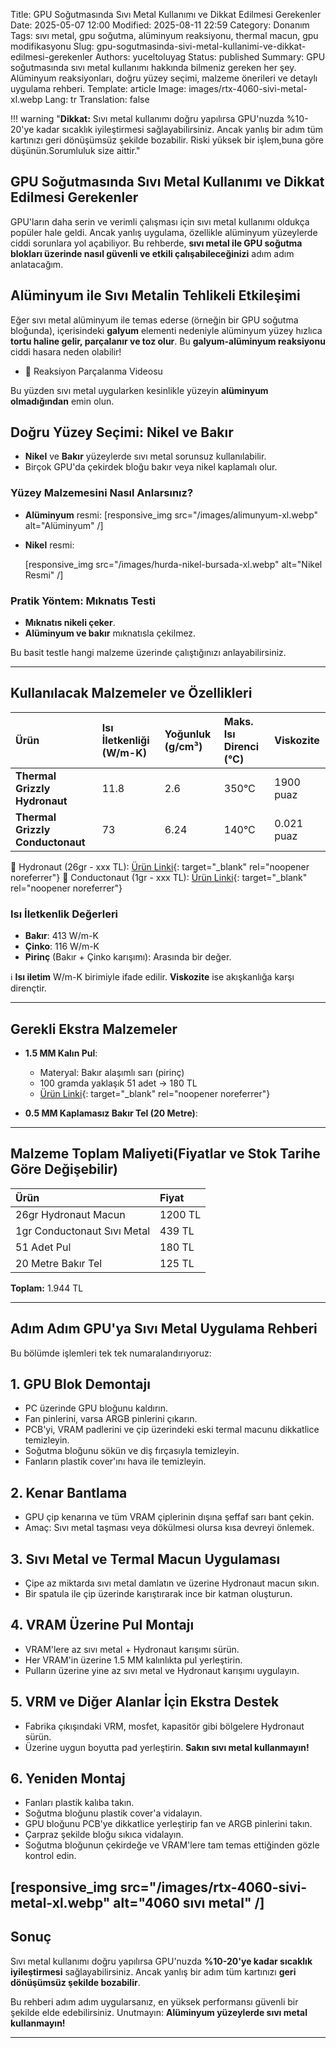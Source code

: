 Title: GPU Soğutmasında Sıvı Metal Kullanımı ve Dikkat Edilmesi Gerekenler
Date: 2025-05-07 12:00
Modified: 2025-08-11 22:59
Category: Donanım
Tags: sıvı metal, gpu soğutma, alüminyum reaksiyonu, thermal macun, gpu modifikasyonu
Slug: gpu-sogutmasinda-sivi-metal-kullanimi-ve-dikkat-edilmesi-gerekenler
Authors: yuceltoluyag
Status: published
Summary: GPU soğutmasında sıvı metal kullanımı hakkında bilmeniz gereken her şey. Alüminyum reaksiyonları, doğru yüzey seçimi, malzeme önerileri ve detaylı uygulama rehberi.
Template: article
Image: images/rtx-4060-sivi-metal-xl.webp
Lang: tr
Translation: false

!!! warning "<strong>Dikkat:</strong> Sıvı metal kullanımı doğru yapılırsa GPU'nuzda %10-20'ye kadar sıcaklık iyileştirmesi sağlayabilirsiniz. Ancak yanlış bir adım tüm kartınızı geri dönüşümsüz şekilde bozabilir. Riski yüksek bir işlem,buna göre düşünün.Sorumluluk size aittir."

## GPU Soğutmasında Sıvı Metal Kullanımı ve Dikkat Edilmesi Gerekenler

GPU'ların daha serin ve verimli çalışması için sıvı metal kullanımı oldukça popüler hale geldi. Ancak yanlış uygulama, özellikle alüminyum yüzeylerde ciddi sorunlara yol açabiliyor. Bu rehberde, **sıvı metal ile GPU soğutma blokları üzerinde nasıl güvenli ve etkili çalışabileceğinizi** adım adım anlatacağım.

## Alüminyum ile Sıvı Metalin Tehlikeli Etkileşimi

Eğer sıvı metal alüminyum ile temas ederse (örneğin bir GPU soğutma bloğunda), içerisindeki **galyum** elementi nedeniyle alüminyum yüzey hızlıca **tortu haline gelir, parçalanır ve toz olur**.
Bu **galyum-alüminyum reaksiyonu** ciddi hasara neden olabilir!

- 🔗 Reaksiyon Parçalanma Videosu
<script type="module" src="https://cdn.jsdelivr.net/npm/@justinribeiro/lite-youtube@1/lite-youtube.min.js"></script>

<lite-youtube videoid="z3Fm30T9kJ8"></lite-youtube>

Bu yüzden sıvı metal uygularken kesinlikle yüzeyin **alüminyum olmadığından** emin olun.

## Doğru Yüzey Seçimi: Nikel ve Bakır

- **Nikel** ve **Bakır** yüzeylerde sıvı metal sorunsuz kullanılabilir.
- Birçok GPU'da çekirdek bloğu bakır veya nikel kaplamalı olur.

### Yüzey Malzemesini Nasıl Anlarsınız?

- **Alüminyum** resmi:
  [responsive_img src="/images/alimunyum-xl.webp" alt="Alüminyum" /]

- **Nikel** resmi:

  [responsive_img src="/images/hurda-nikel-bursada-xl.webp" alt="Nikel Resmi" /]

### Pratik Yöntem: Mıknatıs Testi

- **Mıknatıs nikeli çeker**.
- **Alüminyum ve bakır** mıknatısla çekilmez.

Bu basit testle hangi malzeme üzerinde çalıştığınızı anlayabilirsiniz.

---

## Kullanılacak Malzemeler ve Özellikleri

| Ürün                             | Isı İletkenliği (W/m-K) | Yoğunluk (g/cm³) | Maks. Isı Direnci (°C) | Viskozite  |
| :------------------------------- | :---------------------- | :--------------- | :--------------------- | :--------- |
| **Thermal Grizzly Hydronaut**    | 11.8                    | 2.6              | 350°C                  | 1900 puaz  |
| **Thermal Grizzly Conductonaut** | 73                      | 6.24             | 140°C                  | 0.021 puaz |

🔗 Hydronaut (26gr - xxx TL): [Ürün Linki](https://www.pazarama.com/thermal-grizzly-hydronaut-26gr-yuksek-performansli-termal-macun-p-4260711990328?magaza=think24&utm_source){: target="\_blank" rel="noopener noreferrer"}
🔗 Conductonaut (1gr - xxx TL): [Ürün Linki](https://www.teknobiyotik.com/thermal-grizzly-1gr-conductonaut-liquid-metal-termal-macun-tg-c-001-r.html?ref){: target="\_blank" rel="noopener noreferrer"}

### Isı İletkenlik Değerleri

- **Bakır**: 413 W/m-K
- **Çinko**: 116 W/m-K
- **Pirinç** (Bakır + Çinko karışımı): Arasında bir değer.

ℹ️ **Isı iletim** W/m-K birimiyle ifade edilir. **Viskozite** ise akışkanlığa karşı dirençtir.

---

## Gerekli Ekstra Malzemeler

- **1.5 MM Kalın Pul**:

  - Materyal: Bakır alaşımlı sarı (pirinç)
  - 100 gramda yaklaşık 51 adet → 180 TL
  - [Ürün Linki](https://www.erturkmetalaksesuar.com/15x12-mm-yuvarlak-tek-delik-duz-kalin-pul-ham-pirinc){: target="\_blank" rel="noopener noreferrer"}

- **0.5 MM Kaplamasız Bakır Tel (20 Metre)**:

---

## Malzeme Toplam Maliyeti(Fiyatlar ve Stok Tarihe Göre Değişebilir)

| Ürün                        | Fiyat   |
| :-------------------------- | :------ |
| 26gr Hydronaut Macun        | 1200 TL |
| 1gr Conductonaut Sıvı Metal | 439 TL  |
| 51 Adet Pul                 | 180 TL  |
| 20 Metre Bakır Tel          | 125 TL  |

**Toplam:** 1.944 TL

---

## Adım Adım GPU'ya Sıvı Metal Uygulama Rehberi

Bu bölümde işlemleri tek tek numaralandırıyoruz:

## 1. GPU Blok Demontajı

- PC üzerinde GPU bloğunu kaldırın.
- Fan pinlerini, varsa ARGB pinlerini çıkarın.
- PCB'yi, VRAM padlerini ve çip üzerindeki eski termal macunu dikkatlice temizleyin.
- Soğutma bloğunu sökün ve diş fırçasıyla temizleyin.
- Fanların plastik cover'ını hava ile temizleyin.

## 2. Kenar Bantlama

- GPU çip kenarına ve tüm VRAM çiplerinin dışına şeffaf sarı bant çekin.
- Amaç: Sıvı metal taşması veya dökülmesi olursa kısa devreyi önlemek.

## 3. Sıvı Metal ve Termal Macun Uygulaması

- Çipe az miktarda sıvı metal damlatın ve üzerine Hydronaut macun sıkın.
- Bir spatula ile çip üzerinde karıştırarak ince bir katman oluşturun.

## 4. VRAM Üzerine Pul Montajı

- VRAM'lere az sıvı metal + Hydronaut karışımı sürün.
- Her VRAM'in üzerine 1.5 MM kalınlıkta pul yerleştirin.
- Pulların üzerine yine az sıvı metal ve Hydronaut karışımı uygulayın.

## 5. VRM ve Diğer Alanlar İçin Ekstra Destek

- Fabrika çıkışındaki VRM, mosfet, kapasitör gibi bölgelere Hydronaut sürün.
- Üzerine uygun boyutta pad yerleştirin.
  **Sakın sıvı metal kullanmayın!**

## 6. Yeniden Montaj

- Fanları plastik kalıba takın.
- Soğutma bloğunu plastik cover'a vidalayın.
- GPU bloğunu PCB'ye dikkatlice yerleştirip fan ve ARGB pinlerini takın.
- Çarpraz şekilde bloğu sıkıca vidalayın.
- Soğutma bloğunun çekirdeğe ve VRAM'lere tam temas ettiğinden gözle kontrol edin.

## [responsive_img src="/images/rtx-4060-sivi-metal-xl.webp" alt="4060 sıvı metal" /]

## Sonuç

Sıvı metal kullanımı doğru yapılırsa GPU'nuzda **%10-20'ye kadar sıcaklık iyileştirmesi** sağlayabilirsiniz. Ancak yanlış bir adım tüm kartınızı **geri dönüşümsüz şekilde bozabilir**.

Bu rehberi adım adım uygularsanız, en yüksek performansı güvenli bir şekilde elde edebilirsiniz.
Unutmayın: **Alüminyum yüzeylerde sıvı metal kullanmayın!**

---
